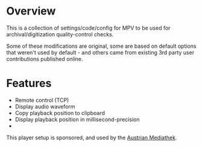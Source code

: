 # Overview

This is a collection of settings/code/config for MPV to be used for archival/digitization quality-control checks.

Some of these modifications are original, some are based on default options that weren't used by default - and others came from existing 3rd party user contributions published online.

# Features

  * Remote control (TCP)
  * Display audio waveform
  * Copy playback position to clipboard
  * Display playback position in millisecond-precision
  * 


This player setup is sponsored, and used by the [Austrian Mediathek](www.mediathek.at).
